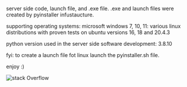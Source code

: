 server side code, launch file, and .exe file.
.exe and launch files were created by pyinstaller infustaucture.

supporting operating systems:
	microsoft windows 7, 10, 11:
	various linux distributions with proven tests on ubuntu versions 16, 18 and 20.4.3

python version used in the server side software development: 3.8.10

fyi: to create a launch file fot linux launch the pyinstaller.sh file.

 enjoy :)


![stack Overflow](https://www.pngmart.com/files/16/GTA-Game-PNG-Transparent-Image.png)
